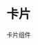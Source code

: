 <script setup lang="ts">
import Preview from '@examples/components/Preview'
import BaseKuCard from '../demo/base.vue'
</script>

# 卡片

卡片组件

<Preview comp-name='Card' demo-name='base'><BaseKuCard /></Preview>
